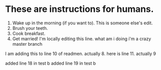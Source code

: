 # These are instructions for humans.

1. Wake up in the morning (if you want to). This is someone else's edit.
2. Brush your teeth.
3. Cook breakfast.
4. Get married! I'm locally editing this line.
   what
   am
   i
   doing
   i'm
   a crazy
   master branch

I am adding this to line 10 of readmen. actually 8.
here is line 11. actually 9

added line 18 in test b
added line 19 in test b
